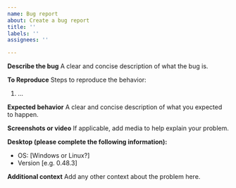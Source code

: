 ```yaml
---
name: Bug report
about: Create a bug report
title: ''
labels: ''
assignees: ''

---
```


**Describe the bug**
A clear and concise description of what the bug is.

**To Reproduce**
Steps to reproduce the behavior:
1. ...

**Expected behavior**
A clear and concise description of what you expected to happen.

**Screenshots or video**
If applicable, add media to help explain your problem.

**Desktop (please complete the following information):**
 - OS: [Windows or Linux?]
 - Version [e.g. 0.48.3]

**Additional context**
Add any other context about the problem here.

